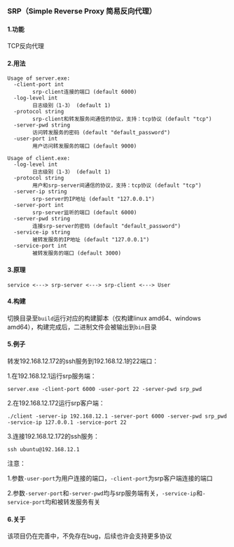 ### SRP（Simple Reverse Proxy 简易反向代理）

#### 1.功能
TCP反向代理
#### 2.用法
```
Usage of server.exe:
  -client-port int
        srp-client连接的端口 (default 6000)
  -log-level int
        日志级别（1-3） (default 1)
  -protocol string
        srp-client和转发服务间通信的协议，支持：tcp协议 (default "tcp")
  -server-pwd string
        访问转发服务的密码 (default "default_password")
  -user-port int
        用户访问转发服务的端口 (default 9000)
        
Usage of client.exe:
  -log-level int
        日志级别（1-3） (default 1)
  -protocol string
        用户和srp-server间通信的协议，支持：tcp协议 (default "tcp")
  -server-ip string
        srp-server的IP地址 (default "127.0.0.1")
  -server-port int
        srp-server监听的端口 (default 6000)
  -server-pwd string
        连接srp-server的密码 (default "default_password")
  -service-ip string
        被转发服务的IP地址 (default "127.0.0.1")
  -service-port int
        被转发服务的端口 (default 3000)
```

#### 3.原理
`service <---> srp-server <---> srp-client <---> User`

#### 4.构建

切换目录至`build`运行对应的构建脚本（仅构建linux amd64、windows amd64），构建完成后，二进制文件会被输出到`bin`目录

#### 5.例子

转发192.168.12.172的ssh服务到192.168.12.1的22端口：

1.在192.168.12.1运行srp服务端：

```shell
server.exe -client-port 6000 -user-port 22 -server-pwd srp_pwd
```

2.在192.168.12.172运行srp客户端：

```shell
./client -server-ip 192.168.12.1 -server-port 6000 -server-pwd srp_pwd -service-ip 127.0.0.1 -service-port 22
```

3.连接192.168.12.172的ssh服务：

```shell
ssh ubuntu@192.168.12.1
```

注意：

1.参数`-user-port`为用户连接的端口，`-client-port`为srp客户端连接的端口

2.参数`-server-port`和`-server-pwd`均与srp服务端有关，`-service-ip`和`-service-port`均和被转发服务有关

#### 6.关于

该项目仍在完善中，不免存在bug，后续也许会支持更多协议
